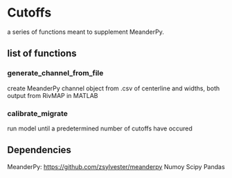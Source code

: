 # Cutoffs

a series of functions meant to supplement MeanderPy.

## list of functions

### generate_channel_from_file
create MeanderPy channel object from .csv of centerline and widths, both output from RivMAP in MATLAB
### calibrate_migrate
run model until a predetermined number of cutoffs have occured

## Dependencies
MeanderPy: https://github.com/zsylvester/meanderpy
Numoy
Scipy
Pandas
